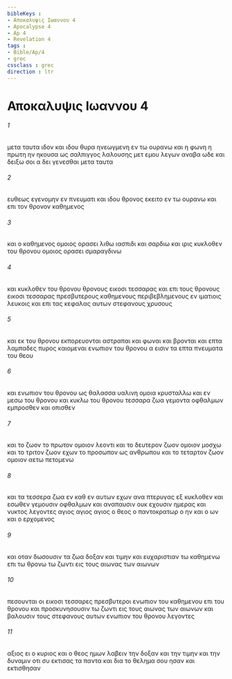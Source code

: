 ```yaml
---
bibleKeys : 
- Αποκαλυψις Ιωαννου 4
- Apocalypse 4
- Ap 4
- Revelation 4
tags : 
- Bible/Ap/4
- grec
cssclass : grec
direction : ltr
---
```


# Αποκαλυψις Ιωαννου 4

###### 1
μετα ταυτα ιδον και ιδου θυρα ηνεωγμενη εν τω ουρανω και η φωνη η πρωτη ην ηκουσα ως σαλπιγγος λαλουσης μετ εμου λεγων αναβα ωδε και δειξω σοι α δει γενεσθαι μετα ταυτα
###### 2
ευθεως εγενομην εν πνευματι και ιδου θρονος εκειτο εν τω ουρανω και επι τον θρονον καθημενος
###### 3
και ο καθημενος ομοιος ορασει λιθω ιασπιδι και σαρδιω και ιρις κυκλοθεν του θρονου ομοιος ορασει σμαραγδινω
###### 4
και κυκλοθεν του θρονου θρονους εικοσι τεσσαρας και επι τους θρονους εικοσι τεσσαρας πρεσβυτερους καθημενους περιβεβλημενους εν ιματιοις λευκοις και επι τας κεφαλας αυτων στεφανους χρυσους
###### 5
και εκ του θρονου εκπορευονται αστραπαι και φωναι και βρονται και επτα λαμπαδες πυρος καιομεναι ενωπιον του θρονου α εισιν τα επτα πνευματα του θεου
###### 6
και ενωπιον του θρονου ως θαλασσα υαλινη ομοια κρυσταλλω και εν μεσω του θρονου και κυκλω του θρονου τεσσαρα ζωα γεμοντα οφθαλμων εμπροσθεν και οπισθεν
###### 7
και το ζωον το πρωτον ομοιον λεοντι και το δευτερον ζωον ομοιον μοσχω και το τριτον ζωον εχων το προσωπον ως ανθρωπου και το τεταρτον ζωον ομοιον αετω πετομενω
###### 8
και τα τεσσερα ζωα εν καθ εν αυτων εχων ανα πτερυγας εξ κυκλοθεν και εσωθεν γεμουσιν οφθαλμων και αναπαυσιν ουκ εχουσιν ημερας και νυκτος λεγοντες αγιος αγιος αγιος ο θεος ο παντοκρατωρ ο ην και ο ων και ο ερχομενος
###### 9
και οταν δωσουσιν τα ζωα δοξαν και τιμην και ευχαριστιαν τω καθημενω επι τω θρονω τω ζωντι εις τους αιωνας των αιωνων
###### 10
πεσουνται οι εικοσι τεσσαρες πρεσβυτεροι ενωπιον του καθημενου επι του θρονου και προσκυνησουσιν τω ζωντι εις τους αιωνας των αιωνων και βαλουσιν τους στεφανους αυτων ενωπιον του θρονου λεγοντες
###### 11
αξιος ει ο κυριος και ο θεος ημων λαβειν την δοξαν και την τιμην και την δυναμιν οτι συ εκτισας τα παντα και δια το θελημα σου ησαν και εκτισθησαν
